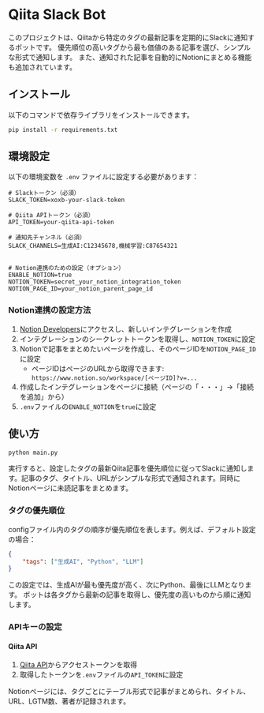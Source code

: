 # Qiita Slack Bot

このプロジェクトは、Qiitaから特定のタグの最新記事を定期的にSlackに通知するボットです。
優先順位の高いタグから最も価値のある記事を選び、シンプルな形式で通知します。
また、通知された記事を自動的にNotionにまとめる機能も追加されています。

## インストール

以下のコマンドで依存ライブラリをインストールできます。

```bash
pip install -r requirements.txt

```

## 環境設定

以下の環境変数を `.env` ファイルに設定する必要があります：

```
# Slackトークン（必須）
SLACK_TOKEN=xoxb-your-slack-token

# Qiita APIトークン（必須）
API_TOKEN=your-qiita-api-token

# 通知先チャンネル（必須）
SLACK_CHANNELS=生成AI:C12345678,機械学習:C87654321


# Notion連携のための設定（オプション）
ENABLE_NOTION=true
NOTION_TOKEN=secret_your_notion_integration_token
NOTION_PAGE_ID=your_notion_parent_page_id
```

### Notion連携の設定方法

1. [Notion Developers](https://developers.notion.com/)にアクセスし、新しいインテグレーションを作成
2. インテグレーションのシークレットトークンを取得し、`NOTION_TOKEN`に設定
3. Notionで記事をまとめたいページを作成し、そのページIDを`NOTION_PAGE_ID`に設定
   - ページIDはページのURLから取得できます: `https://www.notion.so/workspace/[ページID]?v=...`
4. 作成したインテグレーションをページに接続（ページの「・・・」→「接続を追加」から）
5. `.env`ファイルの`ENABLE_NOTION`を`true`に設定

## 使い方

```bash
python main.py
```

実行すると、設定したタグの最新Qiita記事を優先順位に従ってSlackに通知します。記事のタグ、タイトル、URLがシンプルな形式で通知されます。同時にNotionページに未読記事をまとめます。

### タグの優先順位

configファイル内のタグの順序が優先順位を表します。例えば、デフォルト設定の場合：

```json
{
    "tags": ["生成AI", "Python", "LLM"]
}
```

この設定では、生成AIが最も優先度が高く、次にPython、最後にLLMとなります。
ボットは各タグから最新の記事を取得し、優先度の高いものから順に通知します。

### APIキーの設定

#### Qiita API
1. [Qiita API](https://qiita.com/api/v2/docs)からアクセストークンを取得
2. 取得したトークンを`.env`ファイルの`API_TOKEN`に設定

Notionページには、タグごとにテーブル形式で記事がまとめられ、タイトル、URL、LGTM数、著者が記録されます。
